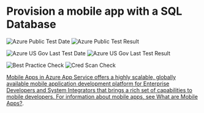 # Provision a mobile app with a SQL Database

![Azure Public Test Date](https://azurequickstartsservice.blob.core.windows.net/badges/101-mobile-app-create/PublicLastTestDate.svg)
![Azure Public Test Result](https://azurequickstartsservice.blob.core.windows.net/badges/101-mobile-app-create/PublicDeployment.svg)

![Azure US Gov Last Test Date](https://azurequickstartsservice.blob.core.windows.net/badges/101-mobile-app-create/FairfaxLastTestDate.svg)
![Azure US Gov Last Test Result](https://azurequickstartsservice.blob.core.windows.net/badges/101-mobile-app-create/FairfaxDeployment.svg)

![Best Practice Check](https://azurequickstartsservice.blob.core.windows.net/badges/101-mobile-app-create/BestPracticeResult.svg)
![Cred Scan Check](https://azurequickstartsservice.blob.core.windows.net/badges/101-mobile-app-create/CredScanResult.svg)

<a href="https://portal.azure.com/#create/Microsoft.Template/uri/https%3A%2F%2Fraw.githubusercontent.com%2Fazure%2Fazure-quickstart-templates%2Fmaster%2F101-mobile-app-create%2Fazuredeploy.json" target="_blank">
    


    


Mobile Apps in Azure App Service offers a highly scalable, globally available mobile application development platform for Enterprise Developers and System Integrators that brings a rich set of capabilities to mobile developers. 
For information about mobile apps, see [What are Mobile Apps?](https://azure.microsoft.com/documentation/articles/app-service-mobile-value-prop/).

